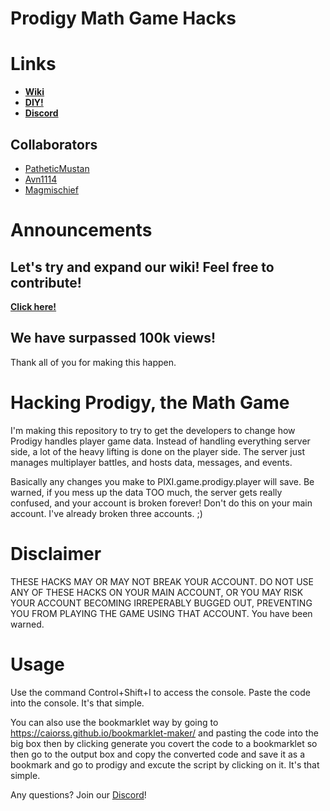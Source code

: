 # Prodigy Math Game Hacks

# Links
* **[Wiki](https://github.com/PatheticMustan/ProdigyMathGameHacking/wiki)**
* **[DIY!](https://github.com/PatheticMustan/ProdigyMathGameHacking/issues/25)**
* **[Discord](https://discord.gg/9cKMgMv)**

## Collaborators
* [PatheticMustan](https://github.com/PatheticMustan)
* [Avn1114](https://github.com/Avn1114)
* [Magmischief](https://github.com/Magmischief)

# Announcements
## Let's try and expand our wiki! Feel free to contribute!
**[Click here!](https://github.com/PatheticMustan/ProdigyMathGameHacking/wiki)**

## We have surpassed 100k views!
Thank all of you for making this happen.



# Hacking Prodigy, the Math Game
I'm making this repository to try to get the developers to change how Prodigy handles player game data. Instead of handling everything server side, a lot of the heavy lifting is done on the player side. The server just manages multiplayer battles, and hosts data, messages, and events.

Basically any changes you make to PIXI.game.prodigy.player will save. Be warned, if you mess up the data TOO much, the server gets really confused, and your account is broken forever! Don't do this on your main account. I've already broken three accounts. ;)

# Disclaimer
THESE HACKS MAY OR MAY NOT BREAK YOUR ACCOUNT. DO NOT USE ANY OF THESE HACKS ON YOUR MAIN ACCOUNT, OR YOU MAY RISK YOUR ACCOUNT BECOMING IRREPERABLY BUGGED OUT, PREVENTING YOU FROM PLAYING THE GAME USING THAT ACCOUNT.
You have been warned.

# Usage
Use the command Control+Shift+I to access the console. Paste the code into the console. It's that simple.

You can also use the bookmarklet way by going to https://caiorss.github.io/bookmarklet-maker/ and pasting the code into the big box then by clicking generate you covert the code to a bookmarklet so then go to the output box and copy the converted code and save it as a bookmark and go to prodigy and excute the script by clicking on it. It's that simple.

Any questions? Join our [Discord](https://discord.gg/9cKMgMv)!
